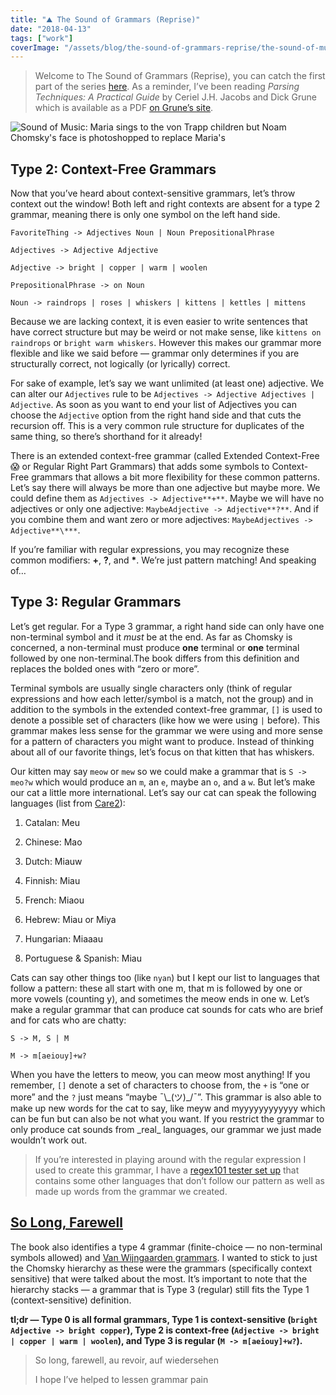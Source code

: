 ```yaml
---
title: "⛰ The Sound of Grammars (Reprise)"
date: "2018-04-13"
tags: ["work"]
coverImage: "/assets/blog/the-sound-of-grammars-reprise/the-sound-of-music-reprise.jpg"
---
```


> Welcome to The Sound of Grammars (Reprise), you can catch the first part of the series [here](./the-sound-of-grammars). As a reminder, I’ve been reading _Parsing Techniques: A Practical Guide_ by Ceriel J.H. Jacobs and Dick Grune which is available as a PDF [on Grune’s site](https://dickgrune.com/Books/PTAPG_1st_Edition/BookBody.pdf).

![Sound of Music: Maria sings to the von Trapp children but Noam Chomsky's face is photoshopped to replace Maria's](../assets/blog/the-sound-of-grammars-reprise/the-sound-of-music-reprise.jpg)

## Type 2: Context-Free Grammars

Now that you’ve heard about context-sensitive grammars, let’s throw context out the window! Both left and right contexts are absent for a type 2 grammar, meaning there is only one symbol on the left hand side.

```
FavoriteThing -> Adjectives Noun | Noun PrepositionalPhrase

Adjectives -> Adjective Adjective

Adjective -> bright | copper | warm | woolen

PrepositionalPhrase -> on Noun

Noun -> raindrops | roses | whiskers | kittens | kettles | mittens
```

Because we are lacking context, it is even easier to write sentences that have correct structure but may be weird or not make sense, like `kittens on raindrops` or `bright warm whiskers`. However this makes our grammar more flexible and like we said before — grammar only determines if you are structurally correct, not logically (or lyrically) correct.

For sake of example, let’s say we want unlimited (at least one) adjective. We can alter our `Adjectives` rule to be `Adjectives -> Adjective Adjectives | Adjective`. As soon as you want to end your list of Adjectives you can choose the `Adjective` option from the right hand side and that cuts the recursion off. This is a very common rule structure for duplicates of the same thing, so there’s shorthand for it already!

There is an extended context-free grammar (called Extended Context-Free 😱 or Regular Right Part Grammars) that adds some symbols to Context-Free grammars that allows a bit more flexibility for these common patterns. Let’s say there will always be more than one adjective but maybe more. We could define them as `Adjectives -> Adjective**+**`. Maybe we will have no adjectives or only one adjective: `MaybeAdjective -> Adjective**?**`. And if you combine them and want zero or more adjectives: `MaybeAdjectives -> Adjective**\***`.

If you’re familiar with regular expressions, you may recognize these common modifiers: **+**, **?**, and **\***. We’re just pattern matching! And speaking of…

## Type 3: Regular Grammars

Let’s get regular. For a Type 3 grammar, a right hand side can only have one non-terminal symbol and it _must_ be at the end. As far as Chomsky is concerned, a non-terminal must produce **one** terminal or **one** terminal followed by one non-terminal.The book differs from this definition and replaces the bolded ones with “zero or more”.

Terminal symbols are usually single characters only (think of regular expressions and how each letter/symbol is a match, not the group) and in addition to the symbols in the extended context-free grammar, `[]` is used to denote a possible set of characters (like how we were using `|` before). This grammar makes less sense for the grammar we were using and more sense for a pattern of characters you might want to produce. Instead of thinking about all of our favorite things, let’s focus on that kitten that has whiskers.

Our kitten may say `meow` or `mew` so we could make a grammar that is `S -> meo?w` which would produce an `m`, an `e`, maybe an `o`, and a `w`. But let’s make our cat a little more international. Let’s say our cat can speak the following languages (list from [Care2](https://www.care2.com/greenliving/what-does-a-cat-say-in-japanese-in-french-in-greek.html)):

1. Catalan: Meu

1. Chinese: Mao

1. Dutch: Miauw

1. Finnish: Miau

1. French: Miaou

1. Hebrew: Miau or Miya

1. Hungarian: Miaaau

1. Portuguese & Spanish: Miau

Cats can say other things too (like `nyan`) but I kept our list to languages that follow a pattern: these all start with one m, that m is followed by one or more vowels (counting y), and sometimes the meow ends in one w. Let’s make a regular grammar that can produce cat sounds for cats who are brief and for cats who are chatty:

```
S -> M, S | M

M -> m[aeiouy]+w?
```

When you have the letters to meow, you can meow most anything! If you remember, `[]` denote a set of characters to choose from, the `+` is “one or more” and the `?` just means “maybe ¯\\\_(ツ)\_/¯”. This grammar is also able to make up new words for the cat to say, like meyw and myyyyyyyyyyyy which can be fun but can also be not what you want. If you restrict the grammar to only produce cat sounds from \_real\_ languages, our grammar we just made wouldn’t work out.

> If you’re interested in playing around with the regular expression I used to create this grammar, I have a [regex101 tester set up](https://regex101.com/r/la7eSf/2) that contains some other languages that don’t follow our pattern as well as made up words from the grammar we created.

## [So Long, Farewell](https://www.youtube.com/watch?v=Qy9_lfjQopU)

The book also identifies a type 4 grammar (finite-choice — no non-terminal symbols allowed) and [Van Wijngaarden grammars](https://en.wikipedia.org/wiki/Van_Wijngaarden_grammar). I wanted to stick to just the Chomsky hierarchy as these were the grammars (specifically context sensitive) that were talked about the most. It’s important to note that the hierarchy stacks — a grammar that is Type 3 (regular) still fits the Type 1 (context-sensitive) definition.

**tl;dr — Type 0 is all formal grammars, Type 1 is context-sensitive (`bright Adjective -> bright copper`), Type 2 is context-free (`Adjective -> bright | copper | warm | woolen`), and Type 3 is regular (`M -> m[aeiouy]+w?`).**

> So long, farewell, au revoir, auf wiedersehen
>
> I hope I’ve helped to lessen grammar pain
